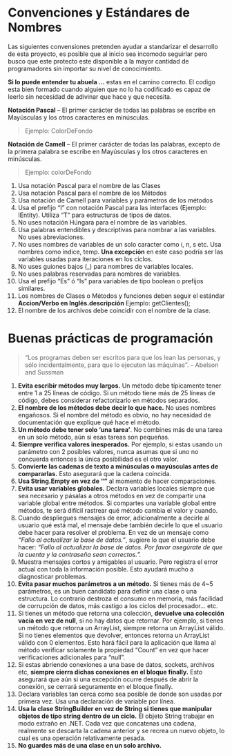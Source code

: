 # Convenciones y Estándares de Nombres

Las siguientes convensiones pretenden ayudar a standarizar el desarrollo de esta proyecto, es posible que al inicio sea incomodo seguirlar pero busco que este protecto este disponible a la mayor cantidad de programadores sin importar su nivel de conocimiento.

**Si lo puede entender tu abuela ...** estas en el camino correcto. 
El codigo esta bien formado cuando alguien que no lo ha codificado es capaz de leerlo sin necesidad de adivinar que hace y que necesita.

**Notación Pascal** – El primer carácter de todas las palabras se escribe en Mayúsculas y los otros caracteres en minúsculas.

> Ejemplo: ColorDeFondo

**Notación de Camell** – El primer carácter de todas las palabras, excepto de la primera palabra se escribe en Mayúsculas y los otros caracteres en minúsculas.

> Ejemplo: colorDeFondo

1. Usa notación Pascal para el nombre de las Clases
2. Usa notación Pascal para el nombre de los Métodos
3. Usa notación de Camell para variables y parámetros de los métodos
4. Usa el prefijo “I” con notación Pascal para las interfaces (Ejemplo: IEntity). Utiliza “T“ para estructuras de tipos de datos.
5. No uses notación Húngara para el nombre de las variables.
6. Usa palabras entendibles y descriptivas para nombrar a las variables. No uses abreviaciones.
7. No uses nombres de variables de un solo caracter como i, n, s etc. Usa nombres como indice, temp. **Una excepción** en este caso podría ser las variables usadas para iteraciones en los ciclos.
8. No uses guiones bajos (_) para nombres de variables locales.
9. No uses palabras reservadas para nombres de variables.
10. Usa el prefijo “Es” ó “Is” para variables de tipo boolean o prefijos similares.
11. Los nombres de Clases o Métodos y funciones deben seguir el estándar **Accion/Verbo en Inglés.descripción** Ejemplo: getClientes();
12. El nombre de los archivos debe coincidir con el nombre de la clase.


 
# Buenas prácticas de programación
> “Los programas deben ser escritos para que los lean las personas, y sólo incidentalmente, para que lo ejecuten las máquinas”.
– Abelson and Sussman

1. **Evita escribir métodos muy largos.** Un método debe típicamente tener entre 1 a 25 líneas de código. Si un método tiene más de 25 líneas de código, debes considerar refactorizarlo en métodos separados.
2. **El nombre de los métodos debe decir lo que hace.** No uses nombres engañosos. Si el nombre del método es obvio, no hay necesidad de documentación que explique qué hace el método.
3. **Un método debe tener solo ‘una tarea’**. No combines más de una tarea en un solo método, aún si esas tareas son pequeñas.
4. **Siempre verifica valores inesperados.** Por ejemplo, si estas usando un parámetro con 2 posibles valores, nunca asumas que si uno no concuerda entonces la única posibilidad es el otro valor.
5. **Convierte las cadenas de texto a minúsculas o mayúsculas antes de compararlas.** Esto asegurará que la cadena coincida.
6. **Usa String.Empty en vez de “”** al momento de hacer comparaciones.
7. **Evita usar variables globales.** Declara variables locales siempre que sea necesario y pásalas a otros métodos en vez de compartir una variable global entre métodos. Si compartes una variable global entre métodos, te será difícil rastrear qué método cambia el valor y cuando.
8. Cuando despliegues mensajes de error, adicionalmente a decirle al usuario qué está mal, el mensaje debe también decirle lo que el usuario debe hacer para resolver el problema. En vez de un mensaje como *“Fallo al actualizar la base de datos.”*, sugiere lo que el usuario debe hacer: *“Fallo al actualizar la base de datos. Por favor asegúrate de que la cuenta y la contraseña sean correctos.”.*
9. Muestra mensajes cortos y amigables al usuario. Pero registra el error actual con toda la información posible. Esto ayudará mucho a diagnosticar problemas.
10. **Evita pasar muchos parámetros a un método.** Si tienes más de 4~5 parámetros, es un buen candidato para definir una clase o una estructura. Lo contrario destroza el consumo en memoria, más facilidad de corrupción de datos, más castigo a los ciclos del procesador... etc.
11. Si tienes un método que retorna una colección, **devuelve una colección vacía en vez de null**, si no hay datos que retornar. Por ejemplo, si tienes un método que retorna un ArrayList, siempre retorna un ArrayList válido. Si no tienes elementos que devolver, entonces retorna un ArrayList válido con 0 elementos. Esto hará fácil para la aplicación que llama al método verificar solamente la propiedad “Count” en vez que hacer verificaciones adicionales para “null”.
12. Si estas abriendo conexiones a una base de datos, sockets, archivos etc, **siempre cierra dichas conexiones en el bloque finally.** Esto asegurará que aún si una excepción ocurre después de abrir la conexión, se cerrará seguramente en el bloque finally.
13. Declara variables tan cerca como sea posible de donde son usadas por primera vez. Usa una declaración de variable por línea.
14. **Usa la clase StringBuilder en vez de String si tienes que manipular objetos de tipo string dentro de un ciclo.** El objeto String trabajar en modo extraño en .NET. Cada vez que concatenas una cadena, realmente se descarta la cadena anterior y se recrea un nuevo objeto, lo cual es una operación relativamente pesada.
15. **No guardes más de una clase en un solo archivo.**


  








